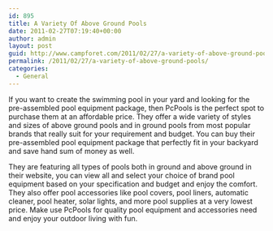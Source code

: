 ```yaml
---
id: 895
title: A Variety Of Above Ground Pools
date: 2011-02-27T07:19:40+00:00
author: admin
layout: post
guid: http://www.campforet.com/2011/02/27/a-variety-of-above-ground-pools/
permalink: /2011/02/27/a-variety-of-above-ground-pools/
categories:
  - General
---
```

If you want to create the swimming pool in your yard and looking for the pre-assembled pool equipment package, then PcPools is the perfect spot to purchase them at an affordable price. They offer a wide variety of styles and sizes of above ground pools and in ground pools from most popular brands that really suit for your requirement and budget. You can buy their pre-assembled pool equipment package that perfectly fit in your backyard and save hand sum of money as well.

They are featuring all types of pools both in ground and above ground in their website, you can view all and select your choice of brand pool equipment based on your specification and budget and enjoy the comfort. They also offer pool accessories like pool covers, pool liners, automatic cleaner, pool heater, solar lights, and more pool supplies at a very lowest price. Make use PcPools for quality pool equipment and accessories need and enjoy your outdoor living with fun.